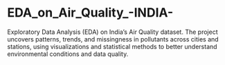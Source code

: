 # EDA_on_Air_Quality_-INDIA-
Exploratory Data Analysis (EDA) on India’s Air Quality dataset. The project uncovers patterns, trends, and missingness in pollutants across cities and stations, using visualizations and statistical methods to better understand environmental conditions and data quality.
